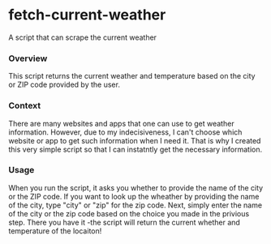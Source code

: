 # fetch-current-weather
A script that can scrape the current weather

### Overview
This script returns the current weather and temperature based on the city or ZIP code provided by the user.

### Context
There are many websites and apps that one can use to get weather information. However, due to my indecisiveness, I can't choose which website or app to get such information when I need it. That is why I created this very simple script so that I can instatntly get the necessary information.

### Usage
When you run the script, it asks you whether to provide the name of the city or the ZIP code. If you want to look up the wheather by providing the name of the city, type "city" or "zip" for the zip code.
Next, simply enter the name of the city or the zip code based on the choice you made in the privious step.
There you have it -the script will return the current whether and temperature of the locaiton!

